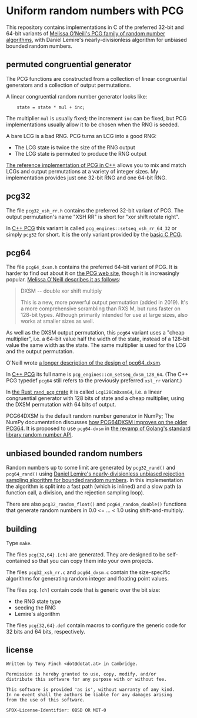 Uniform random numbers with PCG
===============================

This repository contains implementations in C of the preferred 32-bit
and 64-bit variants of [Melissa O'Neill's PCG family of random number
algorithms][pcg], with Daniel Lemire's nearly-divisionless algorithm
for unbiased bounded random numbers.

[pcg]: https://www.pcg-random.org/


permuted congruential generator
-------------------------------

The PCG functions are constructed from a collection of linear
congruential generators and a collection of output permutations.

A linear congruential random number generator looks like:

		state = state * mul + inc;

The multiplier `mul` is usually fixed; the increment `inc` can be
fixed, but PCG implementations usually allow it to be chosen when the
RNG is seeded.

A bare LCG is a bad RNG. PCG turns an LCG into a good RNG:

  * The LCG state is twice the size of the RNG output
  * The LCG state is permuted to produce the RNG output

[The reference implementation of PCG in C++][pcg-cpp] allows you to
mix and match LCGs and output permutations at a variety of integer
sizes. My implementation provides just one 32-bit RNG and one 64-bit
RNG.

[pcg-cpp]: https://github.com/imneme/pcg-cpp


pcg32
-----

The file `pcg32_xsh_rr.h` contains the preferred 32-bit variant of
PCG. The output permutation's name "XSH RR" is short for "xor shift
rotate right".

In [C++ PCG][pcg-cpp] this variant is called
`pcg_engines::setseq_xsh_rr_64_32` or simply `pcg32` for short.
It is the only variant provided by the [basic C PCG][pcg-basic].

[pcg-basic]: https://github.com/imneme/pcg-c-basic


pcg64
-----

The file `pcg64_dxsm.h` contains the preferred 64-bit variant of PCG.
It is harder to find out about it on [the PCG web site][pcg], though
it is increasingly popular. [Melissa O'Neill describes it as
follows][pcg-dxsm]:

[pcg-dxsm]: https://github.com/imneme/pcg-cpp/commit/871d0494ee9c9a7b7c43f753e3d8ca47c26f8005

> DXSM -- double xor shift multiply
>
> This is a new, more powerful output permutation (added in 2019).  It's
> a more comprehensive scrambling than RXS M, but runs faster on 128-bit
> types.  Although primarily intended for use at large sizes, also works
> at smaller sizes as well.

As well as the DXSM output permutation, this `pcg64` variant uses a
"cheap multiplier", i.e. a 64-bit value half the width of the state,
instead of a 128-bit value the same width as the state. The same
multiplier is used for the LCG and the output permutation.

O'Neill wrote [a longer description of the design of pcg64_dxsm][numpy13635].

[numpy13635]: https://github.com/numpy/numpy/issues/13635#issuecomment-506088698

In [C++ PCG][pcg-cpp] its full name is `pcg_engines::cm_setseq_dxsm_128_64`.
(The C++ PCG typedef `pcg64` still refers to the previously preferred
`xsl_rr` variant.)

In [the Rust `rand_pcg` crate][rust] it is called `Lcg128CmDxsm64`,
i.e. a linear congruential generator with 128 bits of state and a
cheap multiplier, using the DXSM permutation with 64 bits of output.

[rust]: https://rust-random.github.io/rand/rand_pcg/

PCG64DXSM is the default random number generator in NumPy; The NumPy
documentation discusses [how PCG64DXSM improves on the older
PCG64][numpy]. It is proposed to use `pcg64-dxsm` in [the revamp of
Golang's standard library random number API][golang].

[golang]: https://github.com/golang/go/discussions/60751
[numpy]: https://numpy.org/devdocs/reference/random/upgrading-pcg64.html


unbiased bounded random numbers
-------------------------------

Random numbers up to some limit are generated by `pcg32_rand()` and
`pcg64_rand()` using [Daniel Lemire's nearly-divisionless unbiased
rejection sampling algorithm for bounded random
numbers][divisionless]. In this implementation the algorithm is split
into a fast path (which is inlined) and a slow path (a function call,
a division, and the rejection sampling loop).

[divisionless]: https://dotat.at/@/2020-10-29-nearly-divisionless-random-numbers.html

There are also `pcg32_random_float()` and `pcg64_random_double()`
functions that generate random numbers in 0.0 <= ... < 1.0 using
shift-and-multiply.


building
--------

Type `make`.

The files `pcg{32,64}.[ch]` are generated. They are designed to be
self-contained so that you can copy them into your own projects.

The files `pcg32_xsh_rr.c` and `pcg64_dxsm.c` contain the
size-specific algorithms for generating random integer and floating
point values.

The files `pcg.[ch]` contain code that is generic over the bit size:

  * the RNG state type
  * seeding the RNG
  * Lemire's algorithm

The files `pcg{32,64}.def` contain macros to configure the generic
code for 32 bits and 64 bits, respectively.


license
-------

    Written by Tony Finch <dot@dotat.at> in Cambridge.

    Permission is hereby granted to use, copy, modify, and/or
    distribute this software for any purpose with or without fee.

    This software is provided 'as is', without warranty of any kind.
    In no event shall the authors be liable for any damages arising
    from the use of this software.

    SPDX-License-Identifier: 0BSD OR MIT-0
